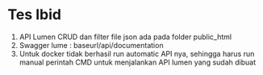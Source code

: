 # Tes Ibid

1. API Lumen CRUD dan filter file json ada pada folder public_html
2. Swagger lume : baseurl/api/documentation
3. Untuk docker tidak berhasil run automatic API nya, sehingga harus run manual perintah CMD untuk menjalankan API lumen yang sudah dibuat
